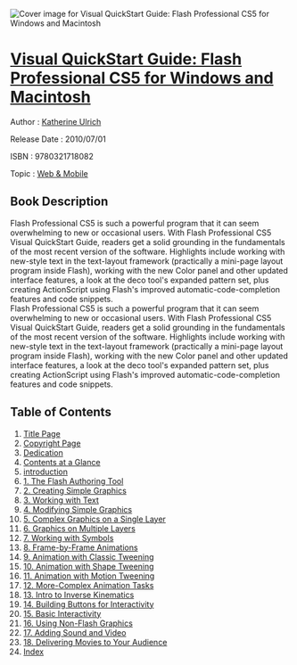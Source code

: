 ![Cover image for Visual QuickStart Guide: Flash Professional CS5 for Windows and Macintosh](https://imgdetail.ebookreading.net/cover/cover/web_mobile/EB9780321718082.jpg)

[Visual QuickStart Guide: Flash Professional CS5 for Windows and Macintosh](https://ebookreading.net/view/book/Visual+QuickStart+Guide%3A+Flash+Professional+CS5+for+Windows+and+Macintosh-EB9780321718082_1.html "Visual QuickStart Guide: Flash Professional CS5 for Windows and Macintosh")
====================================================================================================================

Author : [Katherine Ulrich](https://ebookreading.net/search/author/Katherine+Ulrich)

Release Date : 2010/07/01

ISBN : 9780321718082

Topic : [Web & Mobile](https://ebookreading.net/search/category/web-mobile)

Book Description
-----------------

Flash Professional CS5 is such a powerful program that it can seem overwhelming to new or occasional users. With Flash Professional CS5 Visual QuickStart Guide, readers get a solid grounding in the fundamentals of the most recent version of the software. Highlights include working with new-style text in the text-layout framework (practically a mini-page layout program inside Flash), working with the new Color panel and other updated interface features, a look at the deco tool's expanded pattern set, plus creating ActionScript using Flash's improved automatic-code-completion features and code snippets.  
              Flash Professional CS5 is such a powerful program that it can seem overwhelming to new or occasional users. With Flash Professional CS5 Visual QuickStart Guide, readers get a solid grounding in the fundamentals of the most recent version of the software. Highlights include working with new-style text in the text-layout framework (practically a mini-page layout program inside Flash), working with the new Color panel and other updated interface features, a look at the deco tool's expanded pattern set, plus creating ActionScript using Flash's improved automatic-code-completion features and code snippets.  
              
Table of Contents
-----------------

1. [Title Page](https://ebookreading.net/view/book/Visual+QuickStart+Guide%3A+Flash+Professional+CS5+for+Windows+and+Macintosh-EB9780321718082_2.html)
1. [Copyright Page](https://ebookreading.net/view/book/Visual+QuickStart+Guide%3A+Flash+Professional+CS5+for+Windows+and+Macintosh-EB9780321718082_3.html)
1. [Dedication](https://ebookreading.net/view/book/Visual+QuickStart+Guide%3A+Flash+Professional+CS5+for+Windows+and+Macintosh-EB9780321718082_4.html)
1. [Contents at a Glance](https://ebookreading.net/view/book/Visual+QuickStart+Guide%3A+Flash+Professional+CS5+for+Windows+and+Macintosh-EB9780321718082_6.html)
1. [introduction](https://ebookreading.net/view/book/Visual+QuickStart+Guide%3A+Flash+Professional+CS5+for+Windows+and+Macintosh-EB9780321718082_8.html)
1. [1. The Flash Authoring Tool](https://ebookreading.net/view/book/Visual+QuickStart+Guide%3A+Flash+Professional+CS5+for+Windows+and+Macintosh-EB9780321718082_9.html)
1. [2. Creating Simple Graphics](https://ebookreading.net/view/book/Visual+QuickStart+Guide%3A+Flash+Professional+CS5+for+Windows+and+Macintosh-EB9780321718082_10.html)
1. [3. Working with Text](https://ebookreading.net/view/book/Visual+QuickStart+Guide%3A+Flash+Professional+CS5+for+Windows+and+Macintosh-EB9780321718082_11.html)
1. [4. Modifying Simple Graphics](https://ebookreading.net/view/book/Visual+QuickStart+Guide%3A+Flash+Professional+CS5+for+Windows+and+Macintosh-EB9780321718082_12.html)
1. [5. Complex Graphics on a Single Layer](https://ebookreading.net/view/book/Visual+QuickStart+Guide%3A+Flash+Professional+CS5+for+Windows+and+Macintosh-EB9780321718082_13.html)
1. [6. Graphics on Multiple Layers](https://ebookreading.net/view/book/Visual+QuickStart+Guide%3A+Flash+Professional+CS5+for+Windows+and+Macintosh-EB9780321718082_14.html)
1. [7. Working with Symbols](https://ebookreading.net/view/book/Visual+QuickStart+Guide%3A+Flash+Professional+CS5+for+Windows+and+Macintosh-EB9780321718082_15.html)
1. [8. Frame-by-Frame Animations](https://ebookreading.net/view/book/Visual+QuickStart+Guide%3A+Flash+Professional+CS5+for+Windows+and+Macintosh-EB9780321718082_16.html)
1. [9. Animation with Classic Tweening](https://ebookreading.net/view/book/Visual+QuickStart+Guide%3A+Flash+Professional+CS5+for+Windows+and+Macintosh-EB9780321718082_18.html)
1. [10. Animation with Shape Tweening](https://ebookreading.net/view/book/Visual+QuickStart+Guide%3A+Flash+Professional+CS5+for+Windows+and+Macintosh-EB9780321718082_19.html)
1. [11. Animation with Motion Tweening](https://ebookreading.net/view/book/Visual+QuickStart+Guide%3A+Flash+Professional+CS5+for+Windows+and+Macintosh-EB9780321718082_20.html)
1. [12. More-Complex Animation Tasks](https://ebookreading.net/view/book/Visual+QuickStart+Guide%3A+Flash+Professional+CS5+for+Windows+and+Macintosh-EB9780321718082_21.html)
1. [13. Intro to Inverse Kinematics](https://ebookreading.net/view/book/Visual+QuickStart+Guide%3A+Flash+Professional+CS5+for+Windows+and+Macintosh-EB9780321718082_0.html)
1. [14. Building Buttons for Interactivity](https://ebookreading.net/view/book/Visual+QuickStart+Guide%3A+Flash+Professional+CS5+for+Windows+and+Macintosh-EB9780321718082_22.html)
1. [15. Basic Interactivity](https://ebookreading.net/view/book/Visual+QuickStart+Guide%3A+Flash+Professional+CS5+for+Windows+and+Macintosh-EB9780321718082_24.html)
1. [16. Using Non-Flash Graphics](https://ebookreading.net/view/book/Visual+QuickStart+Guide%3A+Flash+Professional+CS5+for+Windows+and+Macintosh-EB9780321718082_0.html)
1. [17. Adding Sound and Video](https://ebookreading.net/view/book/Visual+QuickStart+Guide%3A+Flash+Professional+CS5+for+Windows+and+Macintosh-EB9780321718082_25.html)
1. [18. Delivering Movies to Your Audience](https://ebookreading.net/view/book/Visual+QuickStart+Guide%3A+Flash+Professional+CS5+for+Windows+and+Macintosh-EB9780321718082_26.html)
1. [Index](https://ebookreading.net/view/book/Visual+QuickStart+Guide%3A+Flash+Professional+CS5+for+Windows+and+Macintosh-EB9780321718082_27.html)
